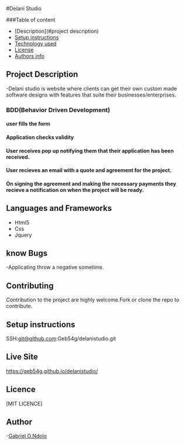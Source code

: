 #Delani Studio

###Table of content

- [Description](#project description)
- [Setup instructions](#setup-instructions)
- [Technology used](#language-and-frameworks)
- [License](#license)
- [Authors info](#Author)

## Project Description

-Delani studio is website where clients can get their own custom made software designs with features that suite their businesses/enterprises.

### BDD(Behavior Driven Development)

#### user fills the form

#### Application checks validity

#### User receives pop up notifying them that their application has been received.

#### User recieves an email with a quote and agreement for the project.

#### On signing the agreement and making the necessary payments they recieve a notification on when the project will be ready.

## Languages and Frameworks

- Html5
- Css
- Jquery

## know Bugs

-Applicating throw a negative sometime.

## Contributing

Contribution to the project are highly welcome.Fork or clone the repo to contribute.

## Setup instructions

SSH:git@github.com:Geb54g/delanistudio.git

## Live Site

https://geb54g.github.io/delanistudio/

## Licence

[MIT LICENCE]

## Author

-[Gabriel O.Ndolo](https://github.com/Geb54g)
